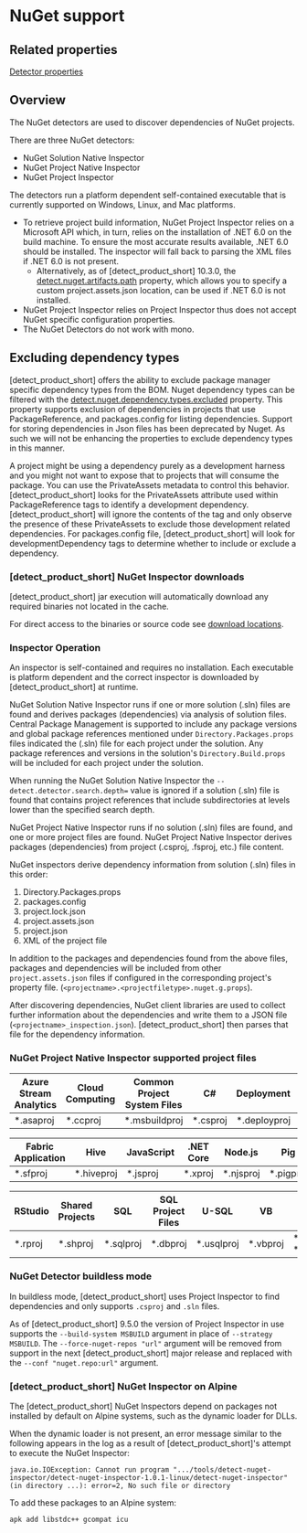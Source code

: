 # NuGet support

## Related properties

[Detector properties](../properties/detectors/nuget.md)

## Overview

The NuGet detectors are used to discover dependencies of NuGet projects.

There are three NuGet detectors: 
 * NuGet Solution Native Inspector
 * NuGet Project Native Inspector
 * NuGet Project Inspector

The detectors run a platform dependent self-contained executable that is currently supported on Windows, Linux, and Mac platforms.

<note type="note">

*  To retrieve project build information, NuGet Project Inspector relies on a Microsoft API which, in turn, relies on the installation of .NET 6.0 on the build machine. To ensure the most accurate results available, .NET 6.0 should be installed. The inspector will fall back to parsing the XML files if .NET 6.0 is not present. 
	* Alternatively, as of [detect_product_short] 10.3.0, the [detect.nuget.artifacts.path](../properties/detectors/nuget.md#nuget-artifacts-path) property, which allows you to specify a custom project.assets.json location, can be used if .NET 6.0 is not installed.
* NuGet Project Inspector relies on Project Inspector thus does not accept NuGet specific configuration properties.   
* The NuGet Detectors do not work with mono.
</note>

## Excluding dependency types
[detect_product_short] offers the ability to exclude package manager specific dependency types from the BOM.
Nuget dependency types can be filtered with the [detect.nuget.dependency.types.excluded](../properties/detectors/nuget.md#nuget-dependency-types-excluded) property.
This property supports exclusion of dependencies in projects that use PackageReference, and packages.config for listing dependencies.
<note type="note">Support for storing dependencies in Json files has been deprecated by Nuget. As such we will not be enhancing the properties to exclude dependency types in this manner.</note>

A project might be using a dependency purely as a development harness and you might not want to expose that to projects that will consume the package. You can use the PrivateAssets metadata to control this behavior. [detect_product_short] looks for the PrivateAssets attribute used within PackageReference tags to identify a development dependency. [detect_product_short] will ignore the contents of the tag and only observe the presence of these PrivateAssets to exclude those development related dependencies.
For packages.config file, [detect_product_short] will look for developmentDependency tags to determine whether to include or exclude a dependency.

### [detect_product_short] NuGet Inspector downloads

[detect_product_short] jar execution will automatically download any required binaries not located in the cache.

For direct access to the binaries or source code see [download locations](../downloadingandinstalling/downloadlocations.md).

### Inspector Operation

An inspector is self-contained and requires no installation. Each executable is platform dependent and the correct inspector is downloaded by [detect_product_short] at runtime.

NuGet Solution Native Inspector runs if one or more solution (.sln) files are found and derives packages (dependencies) via analysis of solution files. Central Package Management is supported to include any package versions and global package references mentioned under `Directory.Packages.props` files indicated the (.sln) file for each project under the solution. Any package references and versions in the solution's `Directory.Build.props` will be included for each project under the solution.

<note type="tip">When running the NuGet Solution Native Inspector the `--detect.detector.search.depth=` value is ignored if a solution (.sln) file is found that contains project references that include subdirectories at levels lower than the specified search depth.
</note>

NuGet Project Native Inspector runs if no solution (.sln) files are found, and one or more project files are found. NuGet Project Native Inspector derives packages (dependencies) from project (.csproj, .fsproj, etc.) file content.

NuGet inspectors derive dependency information from solution (.sln) files in this order:
1. Directory.Packages.props
2. packages.config
3. project.lock.json
4. project.assets.json
5. project.json
6. XML of the project file

In addition to the packages and dependencies found from the above files, packages and dependencies will be included from other `project.assets.json` files if configured in the corresponding project's property file. (`<projectname>.<projectfiletype>.nuget.g.props`).

After discovering dependencies, NuGet client libraries are used to collect further information about the dependencies and write them to a JSON file (`<projectname>_inspection.json`). [detect_product_short] then parses that file for the dependency information.

### NuGet Project Native Inspector supported project files

| Azure Stream Analytics | Cloud Computing | Common Project System Files | C# | Deployment | Docker Compose | F# |
|---|---|---|---|---|---|---|
| *.asaproj | *.ccproj | *.msbuildproj | *.csproj | *.deployproj | *.dcproj | *.fsproj |

| Fabric Application | Hive | JavaScript | .NET Core | Node.js | Pig | Python |
|---|---|---|---|---|---|---|
| *.sfproj | *.hiveproj | *.jsproj | *.xproj | *.njsproj | *.pigproj | *.pyproj |

| RStudio | Shared Projects | SQL | SQL Project Files | U-SQL | VB | VC++ |
|---|---|---|---|---|---|---|
| *.rproj | *.shproj | *.sqlproj | *.dbproj | *.usqlproj | *.vbproj | *.vcxproj *.vcproj |

### NuGet Detector buildless mode

In buildless mode, [detect_product_short] uses Project Inspector to find dependencies and only supports `.csproj` and `.sln` files.

As of [detect_product_short] 9.5.0 the version of Project Inspector in use supports the `--build-system MSBUILD` argument in place of `--strategy MSBUILD`.
The `--force-nuget-repos "url"` argument will be removed from support in the next [detect_product_short] major release and replaced with the `--conf "nuget.repo:url"` argument.

### [detect_product_short] NuGet Inspector on Alpine

The [detect_product_short] NuGet Inspectors depend on packages not installed by default on Alpine systems, such as the dynamic loader for DLLs.

When the dynamic loader is not present, an error message similar to the following appears in the log as a result of
[detect_product_short]'s attempt to execute the NuGet Inspector:
```
java.io.IOException: Cannot run program ".../tools/detect-nuget-inspector/detect-nuget-inspector-1.0.1-linux/detect-nuget-inspector" (in directory ...): error=2, No such file or directory
```

To add these packages to an Alpine system:
```
apk add libstdc++ gcompat icu
```
